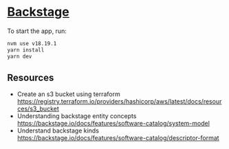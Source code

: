 # [Backstage](https://backstage.io)


To start the app, run:

```sh
nvm use v18.19.1
yarn install
yarn dev
```


## Resources

- Create an s3 bucket using terraform https://registry.terraform.io/providers/hashicorp/aws/latest/docs/resources/s3_bucket
- Understanding backstage entity concepts https://backstage.io/docs/features/software-catalog/system-model
- Understand backstage kinds https://backstage.io/docs/features/software-catalog/descriptor-format
